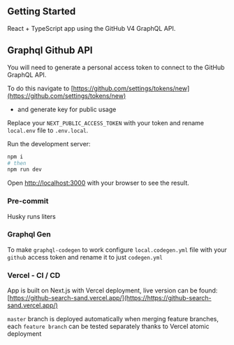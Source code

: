 ## Getting Started

React + TypeScript app using the GitHub V4 GraphQL API.

## Graphql Github API

You will need to generate a personal access token to connect to the GitHub GraphQL API.

To do this navigate to [https://github.com/settings/tokens/new](https://github.com/settings/tokens/new)

- and generate key for public usage

Replace your `NEXT_PUBLIC_ACCESS_TOKEN` with your token and rename `local.env` file to `.env.local`.

Run the development server:

```bash
npm i
# then
npm run dev
```

Open [http://localhost:3000](http://localhost:3000) with your browser to see the result.

### Pre-commit

Husky runs liters

### Graphql Gen

To make `graphql-codegen` to work configure `local.codegen.yml` file with your `github` access token and rename it to just `codegen.yml`

### Vercel - CI / CD

App is built on Next.js with Vercel deployment, live version can be found:
[https://github-search-sand.vercel.app/](https://https://github-search-sand.vercel.app/)

`master` branch is deployed automatically when merging feature branches, each `feature branch` can be tested separately thanks to Vercel atomic deployment
